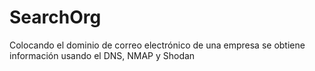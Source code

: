 # SearchOrg
Colocando el dominio de correo electrónico de una empresa se obtiene información usando el DNS, NMAP y Shodan
